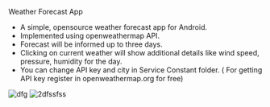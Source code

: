 
 Weather Forecast App

 *  A simple, opensource weather forecast app for Android.
 *  Implemented using openweathermap API.
 *  Forecast will be informed up to three days.
 *  Clicking on current weather will show additional details like wind speed, pressure, humidity for the day.
 *  You can change API key and city in Service Constant folder. ( For getting API key register in openweathermap.org for free)
 
  ![dfg](https://user-images.githubusercontent.com/40849335/42318077-9a4f97bc-806b-11e8-869c-6044d285374a.png)
  ![2dfssfss](https://user-images.githubusercontent.com/40849335/42318132-c3b09098-806b-11e8-9de2-9b667454d351.png)



 
